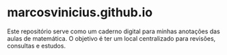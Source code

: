 # marcosvinicius.github.io
Este repositório serve como um caderno digital para minhas anotações das aulas de matemática. O objetivo é ter um local centralizado para revisões, consultas e estudos.
